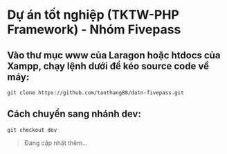 # Dự án tốt nghiệp (TKTW-PHP Framework) - Nhóm Fivepass
## Vào thư mục www của Laragon hoặc htdocs của Xampp, chạy lệnh dưới để kéo source code về máy:
```
git clone https://github.com/tanthang88/datn-fivepass.git
```
## Cách chuyển sang nhánh dev:
```
git checkout dev
```
> Đang cập nhật thêm...
